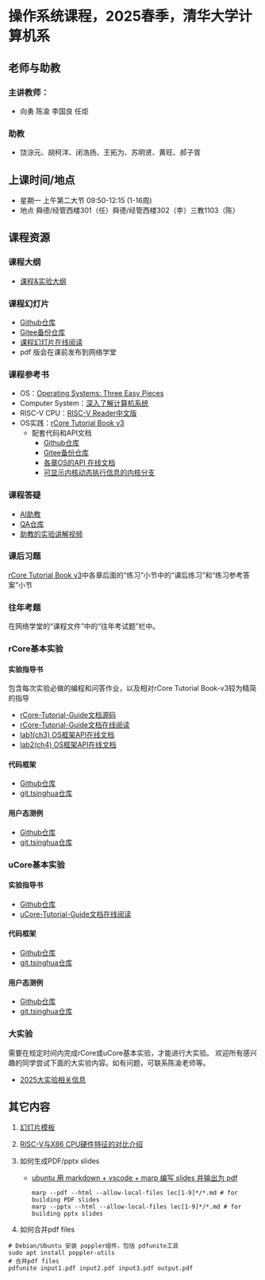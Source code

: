 # 操作系统课程，2025春季，清华大学计算机系

## 老师与助教

### 主讲教师：
  - 向勇 陈渝 李国良 任炬
### 助教
  -  饶淙元、胡柯洋、闭浩扬、王拓为、苏明贤、黄旺、郝子胥
## 上课时间/地点
- 星期一 上午第二大节 09:50-12:15 (1-16周) 
- 地点
   舜德/经管西楼301（任）舜德/经管西楼302（李）三教1103（陈）
  
## 课程资源
### 课程大纲
- [课程&实验大纲](os-course-outline.md)
### 课程幻灯片
* [Github仓库](https://github.com/LearningOS/os-lectures/)
* [Gitee备份仓库](https://gitee.com/learning-os/os-lectures/)
* [课程幻灯片在线阅读](https://learningos.github.io/os-lectures/)
* pdf 版会在课前发布到网络学堂
### 课程参考书

* OS：[Operating Systems: Three Easy Pieces](https://pages.cs.wisc.edu/~remzi/OSTEP)
* Computer System：[深入了解计算机系统](https://hansimov.gitbook.io/csapp)
* RISC-V CPU：[RISC-V Reader中文版](http://riscvbook.com/chinese/RISC-V-Reader-Chinese-v2p1.pdf)
* OS实践：[rCore Tutorial Book v3](https://rcore-os.github.io/rCore-Tutorial-Book-v3)
    * 配套代码和API文档
        * [Github仓库](https://github.com/rcore-os/rCore-Tutorial-v3)
        * [Gitee备份仓库](https://gitee.com/learning-os/rCore-Tutorial-v3)
        * [各章OS的API 在线文档](https://learningos.github.io/rCore-Tutorial-v3/)
        * [可显示内核动态执行信息的内核分支](https://github.com/rcore-os/rCore-Tutorial-v3/tree/ch9-log)
### 课程答疑
* [AI助教](https://www.coze.com/store/agent/7466038346734387217?bot_id=true)
* [QA仓库](https://git.tsinghua.edu.cn/os-lab/q-and-a/)
* [助教的实验讲解视频](https://cloud.tsinghua.edu.cn/d/ce9eced17e89471c8c30/)
### 课后习题

[rCore Tutorial Book v3](https://rcore-os.github.io/rCore-Tutorial-Book-v3)中各章后面的“练习”小节中的“课后练习”和“练习参考答案”小节

###	往年考题

在网络学堂的“课程文件”中的“往年考试题”栏中。

### rCore基本实验

#### 实验指导书

包含每次实验必做的编程和问答作业，以及相对rCore Tutorial Book-v3较为精简的指导

* [rCore-Tutorial-Guide文档源码](https://github.com/LearningOS/rCore-Tutorial-Guide-2025S)
*  [rCore-Tutorial-Guide文档在线阅读](https://learningos.github.io/rCore-Tutorial-Guide-2025S/)
* [lab1(ch3) OS框架API在线文档](https://learningos.github.io/rCore-Tutorial-Code-2025S/ch3/os/index.html)
* [lab2(ch4) OS框架API在线文档](https://learningos.github.io/rCore-Tutorial-Code-2025S/ch4/os/index.html)
#### 代码框架

* [Github仓库](https://github.com/LearningOS/rCore-Tutorial-Code-2025S)
* [git.tsinghua仓库](https://git.tsinghua.edu.cn/os-lab/public/rcore-tutorial-code-2025s)
#### 用户态测例

* [Github仓库](https://github.com/LearningOS/rCore-Tutorial-Test-2025S)
* [git.tsinghua仓库](https://git.tsinghua.edu.cn/os-lab/public/rcore-tutorial-test-2025s)
### uCore基本实验

#### 实验指导书

* [Github仓库](https://github.com/LearningOS/uCore-Tutorial-Guide-2025S)
* [uCore-Tutorial-Guide文档在线阅读](https://learningos.github.io/uCore-Tutorial-Guide-2025S/)
#### 代码框架

* [Github仓库](https://github.com/LearningOS/uCore-Tutorial-Code-2025S)
* [git.tsinghua仓库](https://git.tsinghua.edu.cn/os-lab/public/ucore-tutorial-code-2025s)
#### 用户态测例

* [Github仓库](https://github.com/LearningOS/uCore-Tutorial-Test-2025S)
* [git.tsinghua仓库](https://git.tsinghua.edu.cn/os-lab/public/ucore-tutorial-test-2025s)

### 大实验
需要在规定时间内完成rCore或uCore基本实验，才能进行大实验。
欢迎所有感兴趣的同学尝试下面的大实验内容。如有问题，可联系陈渝老师等。

- [2025大实验相关信息](./oslabs/biglab-relatedinfo-2025s.md)


## 其它内容

 1. [幻灯片模板](style-marp.md)
 2. [RISC-V与X86 CPU硬件特征的对比介绍](rv-x86-hardware-info-video.md)
 3. 如何生成PDF/pptx slides
      - [ubuntu 用 markdown + vscode + marp 编写 slides 并输出为 pdf](https://www.cnblogs.com/luyi07/p/14736322.html)

        ```
        marp --pdf --html --allow-local-files lec[1-9]*/*.md # for building PDF slides
        marp --pptx --html --allow-local-files lec[1-9]*/*.md # for building pptx slides
        ```
 
 4. 如何合并pdf files
 
```
# Debian/Ubuntu 安装 poppler组件，包括 pdfunite工具
sudo apt install poppler-utils
# 合并pdf files
pdfunite input1.pdf input2.pdf input3.pdf output.pdf
```       
